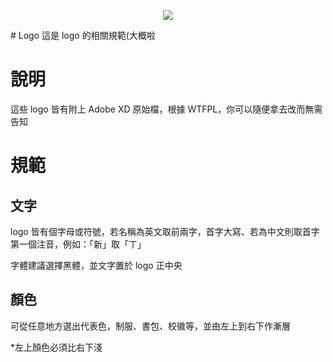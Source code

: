 <p align="center">
  <img src="https://github.com/TWScore/logo/blob/master/TWScore.png?raw=true">
</p>
# Logo
這是 logo 的相關規範(大概啦

# 說明
這些 logo 皆有附上 Adobe XD 原始檔，根據 WTFPL，你可以隨便拿去改而無需告知

# 規範
## 文字
logo 皆有個字母或符號，若名稱為英文取前兩字，首字大寫、若為中文則取首字第一個注音，例如：「新」取「ㄒ」

字體建議選擇黑體，並文字置於 logo 正中央
## 顏色
可從任意地方選出代表色，制服、書包、校徽等，並由左上到右下作漸層

*左上顏色必須比右下淺
